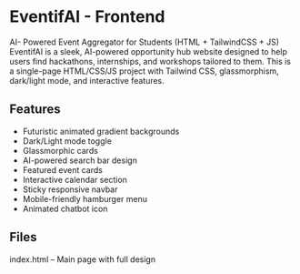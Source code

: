 # EventifAI - Frontend
AI- Powered Event Aggregator for Students (HTML + TailwindCSS + JS)
EventifAI is a sleek, AI-powered opportunity hub website designed to help users find hackathons, internships, and workshops tailored to them.
This is a single-page HTML/CSS/JS project with Tailwind CSS, glassmorphism, dark/light mode, and interactive features.

## Features
- Futuristic animated gradient backgrounds
- Dark/Light mode toggle
- Glassmorphic cards
- AI-powered search bar design
- Featured event cards
- Interactive calendar section
- Sticky responsive navbar
- Mobile-friendly hamburger menu
- Animated chatbot icon

## Files
index.html – Main page with full design
